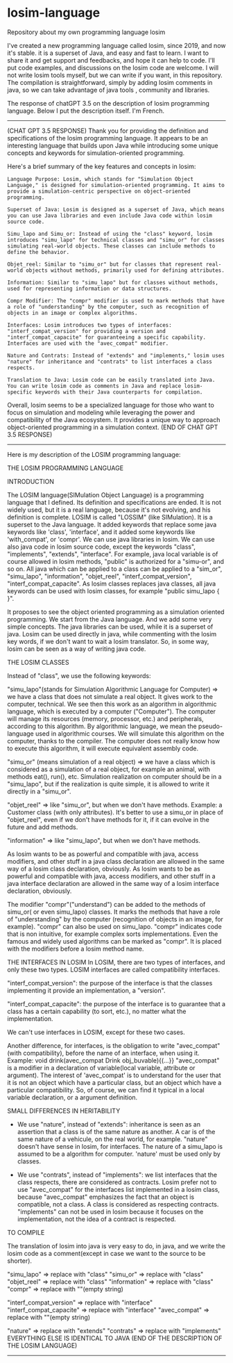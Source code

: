 # losim-language
Repository about my own programming language losim

I've created a new programming language called losim, since 2019, and now it's stable. it is a superset of Java, and easy and fast to learn.
I want to share it and get support and feedbacks, and hope it can help to code. I'll put code examples, and discussions on the losim code are welcome. I will not write losim tools myself, but we can write if you want, in this repository.
The compilation is straightforward, simply by adding losim comments in java, so we can take advantage of java tools , community and libraries.

The response of chatGPT 3.5 on the description of losim programming language. Below I put the description itself.
I'm French.
****************************************************************************************************************
(CHAT GPT 3.5 RESPONSE)
Thank you for providing the definition and specifications of the losim programming language. It appears to be an interesting language that builds upon Java while introducing some unique concepts and keywords for simulation-oriented programming.

Here's a brief summary of the key features and concepts in losim:

    Language Purpose: Losim, which stands for "Simulation Object Language," is designed for simulation-oriented programming. It aims to provide a simulation-centric perspective on object-oriented programming.

    Superset of Java: Losim is designed as a superset of Java, which means you can use Java libraries and even include Java code within losim source code.

    Simu_lapo and Simu_or: Instead of using the "class" keyword, losim introduces "simu_lapo" for technical classes and "simu_or" for classes simulating real-world objects. These classes can include methods to define the behavior.

    Objet_reel: Similar to "simu_or" but for classes that represent real-world objects without methods, primarily used for defining attributes.

    Information: Similar to "simu_lapo" but for classes without methods, used for representing information or data structures.

    Compr Modifier: The "compr" modifier is used to mark methods that have a role of "understanding" by the computer, such as recognition of objects in an image or complex algorithms.

    Interfaces: Losim introduces two types of interfaces: "interf_compat_version" for providing a version and "interf_compat_capacite" for guaranteeing a specific capability. Interfaces are used with the "avec_compat" modifier.

    Nature and Contrats: Instead of "extends" and "implements," losim uses "nature" for inheritance and "contrats" to list interfaces a class respects.

    Translation to Java: Losim code can be easily translated into Java. You can write losim code as comments in Java and replace losim-specific keywords with their Java counterparts for compilation.

Overall, losim seems to be a specialized language for those who want to focus on simulation and modeling while leveraging the power and compatibility of the Java ecosystem. It provides a unique way to approach object-oriented programming in a simulation context.
(END OF CHAT GPT 3.5 RESPONSE)
****************************************************************************************************************
Here is my description of the LOSIM programming language:

THE LOSIM PROGRAMMING LANGUAGE

INTRODUCTION

The LOSIM language(SIMulation Object Language) is a programming language that I defined. Its definition and specifications are ended.
It is not widely used, but it is a real language, because it's not evolving, and his definition is complete.
LOSIM is called "LOSSIM" (like SIMulation). It is a superset to the Java language. It added keywords that replace some java keywords like 'class', 'interface',
and it added some keywords like 'with_compat', or 'compr'.
We can use java libraries in losim. We can use also java code in losim source code, except the keywords "class", "implements", "extends", "interface".
For example, java local variable is of course allowed in losim methods, "public" is authorized for a "simu-or", and so on.
All java which can be applied to a class can be applied to a "sim_or", "simu_lapo", "information", "objet_reel", "interf_compat_version", "interf_compat_capacite".
As losim classes replaces java classes, all java keywords can be used with losim classes, for example "public simu_lapo { }".

It proposes to see the object oriented programming as a simulation oriented programming.
We start from the Java language. And we add some very simple concepts. The java libraries can be used, while it is a superset of java.
Losim can be used directly in java, while commenting with the losim key words, if we don't want to wait a losim translator. So, in some way, losim can be seen as a way of writing java code.

THE LOSIM CLASSES

Instead of "class", we use the following keywords:

"simu_lapo"(stands for Simulation Algorithmic Language for Computer) => we have a class that does not simulate a real object. It gives work to the computer, technical. We see then this work as an algorithm in algorithmic language, which is executed by a computer ("Computer"). The computer will manage its resources (memory, processor, etc.) and peripherals, according to this algorithm. By algorithmic language, we mean the pseudo-language used in algorithmic courses. We will simulate this algorithm on the computer, thanks to the compiler. The computer does not really know how to execute this algorithm, it will execute equivalent assembly code.

"simu_or" (means simulation of a real object) => we have a class which is considered as a simulation of a real object, for example an animal, with methods eat(), run(), etc.
	Simulation realization on computer should be in a "simu_lapo", but if the realization is quite simple, it is allowed to write it directly in a "simu_or".

"objet_reel" => like "simu_or", but when we don't have methods. Example: a Customer class (with only attributes).
	It's better to use a simu_or in place of "objet_reel", even if we don't have methods for it, if it can evolve in the future and add methods.

"information" => like "simu_lapo", but when we don't have methods.

As losim wants to be as powerful and compatible with java, access modifiers, and other stuff in a java class declaration are allowed in the same way of a losim class declaration, obviously.
As losim wants to be as powerful and compatible with java, access modifiers, and other stuff in a java interface declaration are allowed in the same way of a losim interface declaration, obviously.


The modifier "compr"("understand") can be added to the methods of simu_or( or even simu_lapo) classes. It marks the methods that have a role of "understanding" by the computer (recognition of objects in an image, for example). "compr" can also be used on simu_lapo.
	"compr" indicates code that is non intuitive, for example complex sorts implementations. Even the famous and widely used algorithms can be marked as "compr".
	It is placed with the modifiers before a losim method name.

THE INTERFACES IN LOSIM
In LOSIM, there are two types of interfaces, and only these two types. LOSIM interfaces are called compatibility interfaces.

"interf_compat_version": the purpose of the interface is that the classes implementing it provide an implementation, a "version".

"interf_compat_capacite": the purpose of the interface is to guarantee that a class has a certain capability (to sort, etc.), no matter what the implementation.

We can't use interfaces in LOSIM, except for these two cases.

Another difference, for interfaces, is the obligation to write "avec_compat" (with compatibility), before the name of an interface, when using it.
Example: void drink(avec_compat Drink obj_buvable){(...}}
"avec_compat" is a modifier in a declaration of variable(local variable, attribute or argument).
The interest of 'avec_compat' is to understand for the user that it is not an object which have a particular class, but an object which have a particular compatibility.
So, of course, we can find it typical in a local variable declaration, or a argument definition.

SMALL DIFFERENCES IN HERITABILITY

- We use "nature", instead of "extends": inheritance is seen as an assertion that a class is of the same nature as another.
A car is of the same nature of a vehicule, on the real world, for example. "nature" doesn't have sense in losim, for interfaces.
	The nature of a simu_lapo is assumed to be a algorithm for computer. 'nature' must be used only by classes.
	
- We use "contrats", instead of "implements": we list interfaces that the class respects, there are considered as contracts.
Losim prefer not to use "avec_compat" for the interfaces list implemented in a losim class, because "avec_compat" emphasizes  the fact
that an object is compatible, not a class. A class is considered as respecting contracts. "implements" can not be used in losim because
it focuses on the implementation, not the idea of a contract is respected.

TO COMPILE

The translation of losim into java is very easy to do, in java, and we write the losim code as a comment(except in case we want to the source to be shorter).

"simu_lapo" => replace with "class"
"simu_or" => replace with "class"
"objet_reel" => replace with "class"
"information" => replace with "class"
"compr" => replace with ""(empty string)

"interf_compat_version" => replace with "interface"
"interf_compat_capacite" => replace with "interface"
"avec_compat" => replace with ""(empty string)

"nature" => replace with "extends"
"contrats" => replace with "implements"
EVERYTHING ELSE IS IDENTICAL TO JAVA 
(END OF THE DESCRIPTION OF THE LOSIM LANGUAGE)
********************************************************************************
